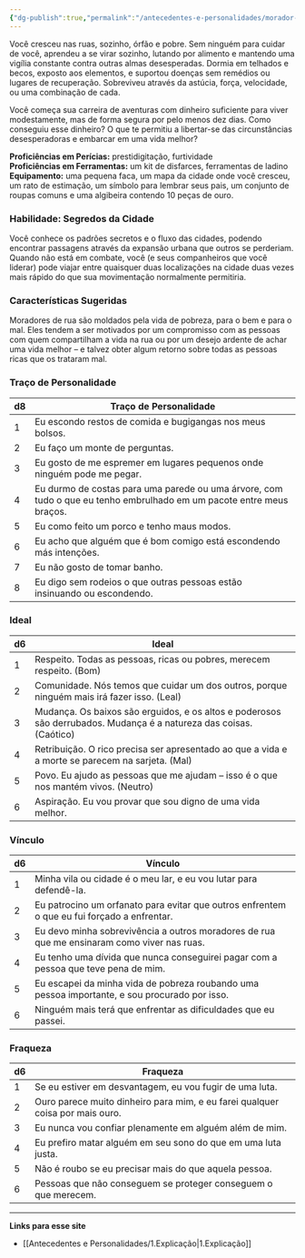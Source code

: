 ```yaml
---
{"dg-publish":true,"permalink":"/antecedentes-e-personalidades/morador-de-rua/","created":"2024-07-23T08:29:11.000-03:00"}
---
```


Você cresceu nas ruas, sozinho, órfão e pobre. Sem ninguém para cuidar de você, aprendeu a se virar sozinho, lutando por alimento e mantendo uma vigília constante contra outras almas desesperadas. Dormia em telhados e becos, exposto aos elementos, e suportou doenças sem remédios ou lugares de recuperação. Sobreviveu através da astúcia, força, velocidade, ou uma combinação de cada.

Você começa sua carreira de aventuras com dinheiro suficiente para viver modestamente, mas de forma segura por pelo menos dez dias. Como conseguiu esse dinheiro? O que te permitiu a libertar-se das circunstâncias desesperadoras e embarcar em uma vida melhor?

**Proficiências em Perícias:** prestidigitação, furtividade  
**Proficiências em Ferramentas:** um kit de disfarces, ferramentas de ladino  
**Equipamento:** uma pequena faca, um mapa da cidade onde você cresceu, um rato de estimação, um símbolo para lembrar seus pais, um conjunto de roupas comuns e uma algibeira contendo 10 peças de ouro.

### Habilidade: Segredos da Cidade
Você conhece os padrões secretos e o fluxo das cidades, podendo encontrar passagens através da expansão urbana que outros se perderiam. Quando não está em combate, você (e seus companheiros que você liderar) pode viajar entre quaisquer duas localizações na cidade duas vezes mais rápido do que sua movimentação normalmente permitiria.

### Características Sugeridas
Moradores de rua são moldados pela vida de pobreza, para o bem e para o mal. Eles tendem a ser motivados por um compromisso com as pessoas com quem compartilham a vida na rua ou por um desejo ardente de achar uma vida melhor – e talvez obter algum retorno sobre todas as pessoas ricas que os trataram mal.

### Traço de Personalidade

| d8 | Traço de Personalidade                                                                 |
|----|----------------------------------------------------------------------------------------|
| 1  | Eu escondo restos de comida e bugigangas nos meus bolsos.                              |
| 2  | Eu faço um monte de perguntas.                                                         |
| 3  | Eu gosto de me espremer em lugares pequenos onde ninguém pode me pegar.                |
| 4  | Eu durmo de costas para uma parede ou uma árvore, com tudo o que eu tenho embrulhado em um pacote entre meus braços. |
| 5  | Eu como feito um porco e tenho maus modos.                                              |
| 6  | Eu acho que alguém que é bom comigo está escondendo más intenções.                     |
| 7  | Eu não gosto de tomar banho.                                                             |
| 8  | Eu digo sem rodeios o que outras pessoas estão insinuando ou escondendo.               |

### Ideal

| d6 | Ideal                                                                                 |
|----|---------------------------------------------------------------------------------------|
| 1  | Respeito. Todas as pessoas, ricas ou pobres, merecem respeito. (Bom)                  |
| 2  | Comunidade. Nós temos que cuidar um dos outros, porque ninguém mais irá fazer isso. (Leal) |
| 3  | Mudança. Os baixos são erguidos, e os altos e poderosos são derrubados. Mudança é a natureza das coisas. (Caótico) |
| 4  | Retribuição. O rico precisa ser apresentado ao que a vida e a morte se parecem na sarjeta. (Mal) |
| 5  | Povo. Eu ajudo as pessoas que me ajudam – isso é o que nos mantém vivos. (Neutro)      |
| 6  | Aspiração. Eu vou provar que sou digno de uma vida melhor.                             |

### Vínculo

| d6 | Vínculo                                                                                     |
|----|--------------------------------------------------------------------------------------------|
| 1  | Minha vila ou cidade é o meu lar, e eu vou lutar para defendê-la.                          |
| 2  | Eu patrocino um orfanato para evitar que outros enfrentem o que eu fui forçado a enfrentar. |
| 3  | Eu devo minha sobrevivência a outros moradores de rua que me ensinaram como viver nas ruas. |
| 4  | Eu tenho uma dívida que nunca conseguirei pagar com a pessoa que teve pena de mim.         |
| 5  | Eu escapei da minha vida de pobreza roubando uma pessoa importante, e sou procurado por isso. |
| 6  | Ninguém mais terá que enfrentar as dificuldades que eu passei.                             |

### Fraqueza

| d6 | Fraqueza                                                                                      |
|----|----------------------------------------------------------------------------------------------|
| 1  | Se eu estiver em desvantagem, eu vou fugir de uma luta.                                      |
| 2  | Ouro parece muito dinheiro para mim, e eu farei qualquer coisa por mais ouro.               |
| 3  | Eu nunca vou confiar plenamente em alguém além de mim.                                       |
| 4  | Eu prefiro matar alguém em seu sono do que em uma luta justa.                                |
| 5  | Não é roubo se eu precisar mais do que aquela pessoa.                                        |
| 6  | Pessoas que não conseguem se proteger conseguem o que merecem.                               |
___
**Links para esse site**
- [[Antecedentes e Personalidades/1.Explicação\|1.Explicação]]